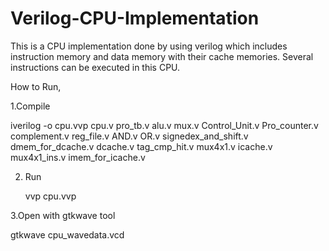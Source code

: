 # Verilog-CPU-Implementation
This is a CPU implementation done by using verilog which includes instruction memory and data memory with their cache memories. Several instructions can be executed in this CPU.

How to Run,

1.Compile

   iverilog -o cpu.vvp cpu.v pro_tb.v alu.v mux.v Control_Unit.v Pro_counter.v complement.v reg_file.v AND.v OR.v signedex_and_shift.v dmem_for_dcache.v dcache.v tag_cmp_hit.v mux4x1.v icache.v  mux4x1_ins.v imem_for_icache.v


2. Run

   vvp cpu.vvp

3.Open with gtkwave tool

  gtkwave cpu_wavedata.vcd
